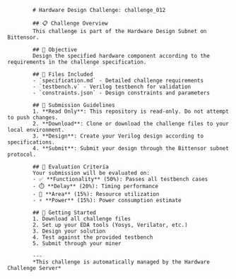 
            # Hardware Design Challenge: challenge_012

            ## 📋 Challenge Overview
            This challenge is part of the Hardware Design Subnet on Bittensor.

            ## 🎯 Objective
            Design the specified hardware component according to the requirements in the challenge specification.

            ## 📁 Files Included
            - `specification.md` - Detailed challenge requirements
            - `testbench.v` - Verilog testbench for validation
            - `constraints.json` - Design constraints and parameters

            ## 📝 Submission Guidelines
            1. **Read Only**: This repository is read-only. Do not attempt to push changes.
            2. **Download**: Clone or download the challenge files to your local environment.
            3. **Design**: Create your Verilog design according to specifications.
            4. **Submit**: Submit your design through the Bittensor subnet protocol.

            ## 🔧 Evaluation Criteria
            Your submission will be evaluated on:
            - ✅ **Functionality** (50%): Passes all testbench cases
            - ⏱️ **Delay** (20%): Timing performance
            - 📏 **Area** (15%): Resource utilization
            - ⚡ **Power** (15%): Power consumption estimate

            ## 🚀 Getting Started
            1. Download all challenge files
            2. Set up your EDA tools (Yosys, Verilator, etc.)
            3. Design your solution
            4. Test against the provided testbench
            5. Submit through your miner

            ---
            *This challenge is automatically managed by the Hardware Challenge Server*
        